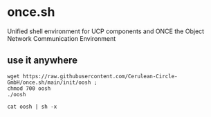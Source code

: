# once.sh
Unified shell environment for UCP components and ONCE the Object Network Communication Environment


## use it anywhere
```
wget https://raw.githubusercontent.com/Cerulean-Circle-GmbH/once.sh/main/init/oosh ;
chmod 700 oosh
./oosh

cat oosh | sh -x
```
